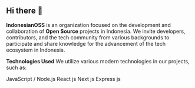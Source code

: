 ## Hi there 👋

**IndonesianOSS** is an organization focused on the development and collaboration of **Open Source** projects in Indonesia. We invite developers, contributors, and the tech community from various backgrounds to participate and share knowledge for the advancement of the tech ecosystem in Indonesia.

**Technologies Used**
We utilize various modern technologies in our projects, such as:

JavaScript / Node.js
React js
Next js
Express js

<!--

**Here are some ideas to get you started:**

🙋‍♀️ A short introduction - what is your organization all about?
🌈 Contribution guidelines - how can the community get involved?
👩‍💻 Useful resources - where can the community find your docs? Is there anything else the community should know?
🍿 Fun facts - what does your team eat for breakfast?
🧙 Remember, you can do mighty things with the power of [Markdown](https://docs.github.com/github/writing-on-github/getting-started-with-writing-and-formatting-on-github/basic-writing-and-formatting-syntax)
-->
